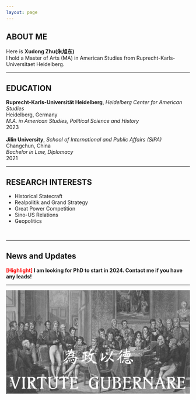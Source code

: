 ```yaml
---
layout: page
---
```


## ABOUT ME

Here is **Xudong Zhu(朱旭东)**
<br>
I hold a Master of Arts (MA) in American Studies from Ruprecht-Karls-Universitaet Heidelberg.
<br>
<hr>

## EDUCATION

**Ruprecht-Karls-Universität Heidelberg**, *Heidelberg Center for American Studies* <br> 
Heidelberg, Germany <br>
*M.A. in American Studies, Political Science and History*<br>
2023 
<br><br>
**Jilin University**, *School of International and Public Affairs (SIPA)*<br>
Changchun, China <br>
*Bachelor in Law, Diplomacy* <br>
2021 <br>
<hr>

## RESEARCH INTERESTS

- Historical Statecraft
- Realpolitik and Grand Strategy
- Great Power Competition
- Sino-US Relations
- Geopolitics

<br>
<hr>

## News and Updates

**<font color='red'>[Highlight]</font> I am looking for PhD to start in 2024. Contact me if you have any leads!**<br>
<hr>

![Desktop View](images/wk.png)

